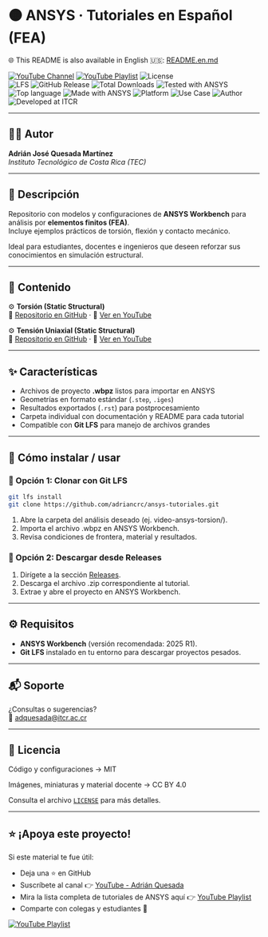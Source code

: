 # 🟠 ANSYS · Tutoriales en Español (FEA)

🌐 This README is also available in English 🇺🇸: [README.en.md](README.en.md)

[![YouTube Channel](https://img.shields.io/badge/YouTube-Adrián%20Quesada-red?logo=youtube)](https://youtube.com/@adrian-quesada)
[![YouTube Playlist](https://img.shields.io/badge/YouTube-ANSYS%20Tutoriales-red?logo=youtube&style=flat)](https://www.youtube.com/playlist?list=PLoS7esn6vSq-qijNcN_5N_DmRPoeeX0lL)
![License](https://img.shields.io/badge/License-MIT-blue)  
![LFS](https://img.shields.io/badge/Git-LFS-important) 
![GitHub Release](https://img.shields.io/github/v/release/adriancrc/ansys-tutoriales)
![Total Downloads](https://img.shields.io/github/downloads/adriancrc/ansys-tutoriales/total)
![Tested with ANSYS](https://img.shields.io/badge/Tested%20with-ANSYS-orange)
![Top language](https://img.shields.io/badge/Top%20Language-ANSYS-blue)
![Made with ANSYS](https://img.shields.io/badge/Made%20with-ANSYS-black)
![Platform](https://img.shields.io/badge/Platform-Windows-blue)
![Use Case](https://img.shields.io/badge/Use-Educational-success)
![Author](https://img.shields.io/badge/Author-Adrián%20Quesada%20Martínez-blueviolet)
![Developed at ITCR](https://img.shields.io/badge/Developed%20at-ITCR-blue)

---

## 👨‍💻 Autor
**Adrián José Quesada Martínez**  
*Instituto Tecnológico de Costa Rica (TEC)*

---

## 📘 Descripción

Repositorio con modelos y configuraciones de **ANSYS Workbench** para análisis por **elementos finitos (FEA)**.  
Incluye ejemplos prácticos de torsión, flexión y contacto mecánico.  

Ideal para estudiantes, docentes e ingenieros que deseen reforzar sus conocimientos en simulación estructural.

---

## 📂 Contenido

⚙️ **Torsión (Static Structural)**  
  📂 [Repositorio en GitHub](https://github.com/adriancrc/Ansys-Tutoriales/tree/main/Torsi%C3%B3n%20(Static%20Structural)) · 🎥 [Ver en YouTube](https://youtu.be/_SWBRu8z728)
  
⚙️ **Tensión Uniaxial (Static Structural)**  
  📂 [Repositorio en GitHub](https://github.com/adriancrc/Ansys-Tutoriales/tree/main/Tensi%C3%B3n%20(Static%20Structural)) · 🎥 [Ver en YouTube](https://www.youtube.com/watch?v=ERwnnnPVWfo)


---

## ✨ Características

- Archivos de proyecto **.wbpz** listos para importar en ANSYS  
- Geometrías en formato estándar (`.step`, `.iges`)  
- Resultados exportados (`.rst`) para postprocesamiento  
- Carpeta individual con documentación y README para cada tutorial  
- Compatible con **Git LFS** para manejo de archivos grandes  

---

## 🚀 Cómo instalar / usar

### 🔹 Opción 1: Clonar con Git LFS

```bash
git lfs install
git clone https://github.com/adriancrc/ansys-tutoriales.git
```

1. Abre la carpeta del análisis deseado (ej. video-ansys-torsion/).
2. Importa el archivo .wbpz en ANSYS Workbench.
3. Revisa condiciones de frontera, material y resultados.

### 🔹 Opción 2: Descargar desde Releases

1. Dirígete a la sección [Releases](https://github.com/adriancrc/Ansys-Tutoriales/releases).
2. Descarga el archivo .zip correspondiente al tutorial.
3. Extrae y abre el proyecto en ANSYS Workbench.

---

## ⚙️ Requisitos

- **ANSYS Workbench** (versión recomendada: 2025 R1).  
- **Git LFS** instalado en tu entorno para descargar proyectos pesados.

---

## 📬 Soporte

¿Consultas o sugerencias?  
📧 [adquesada@itcr.ac.cr](mailto:adquesada@itcr.ac.cr)

---

## 📄 Licencia

Código y configuraciones → MIT

Imágenes, miniaturas y material docente → CC BY 4.0

Consulta el archivo  [`LICENSE`](LICENSE) para más detalles.

---

## ⭐ ¡Apoya este proyecto!

Si este material te fue útil:  
- Deja una ⭐ en GitHub  
- Suscríbete al canal 👉 [YouTube - Adrián Quesada](https://youtube.com/@adrian-quesada)  
- Mira la lista completa de tutoriales de ANSYS aquí 👉 [YouTube Playlist](https://www.youtube.com/playlist?list=PLoS7esn6vSq-qijNcN_5N_DmRPoeeX0lL)  
- Comparte con colegas y estudiantes 🚀

[![YouTube Playlist](https://img.shields.io/badge/YouTube-ANSYS%20Tutoriales-red?logo=youtube&style=for-the-badge)](https://www.youtube.com/playlist?list=PLoS7esn6vSq-qijNcN_5N_DmRPoeeX0lL)

